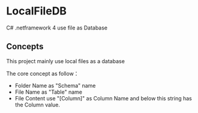 # LocalFileDB
C# .netframework 4 use file as Database

## Concepts
This project mainly use local files as a database

The core concept as follow：
- Folder Name as "Schema" name
- File Name as "Table" name
- File Content use "[Column]" as Column Name and below this string has the Column value.